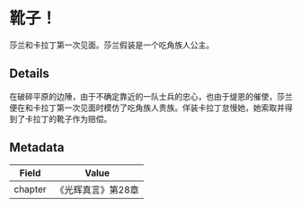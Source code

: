 # 靴子！
莎兰和卡拉丁第一次见面。莎兰假装是一个吃角族人公主。

## Details
在破碎平原的边陲，由于不确定靠近的一队士兵的忠心，也由于缇恩的催使，莎兰便在和卡拉丁第一次见面时模仿了吃角族人贵族。佯装卡拉丁怠慢她，她索取并得到了卡拉丁的靴子作为赔偿。

## Metadata
| Field | Value |
| ----- | ----- |
| chapter | 《光辉真言》第28章 |
